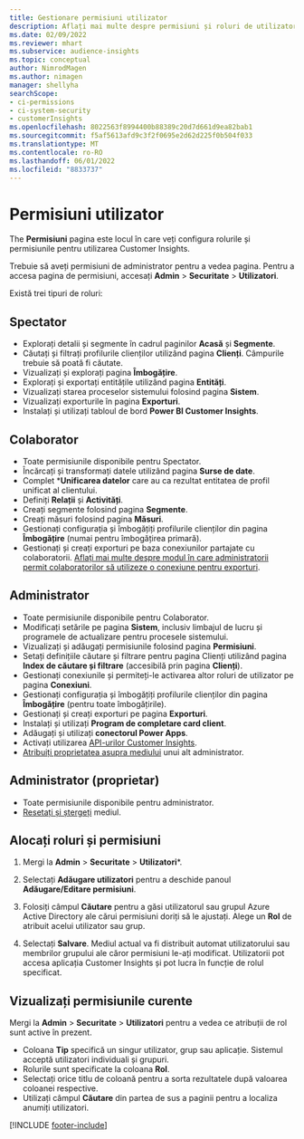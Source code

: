 ```yaml
---
title: Gestionare permisiuni utilizator
description: Aflați mai multe despre permisiuni și roluri de utilizator.
ms.date: 02/09/2022
ms.reviewer: mhart
ms.subservice: audience-insights
ms.topic: conceptual
author: NimrodMagen
ms.author: nimagen
manager: shellyha
searchScope:
- ci-permissions
- ci-system-security
- customerInsights
ms.openlocfilehash: 8022563f8994400b88389c20d7d661d9ea82bab1
ms.sourcegitcommit: f5af5613afd9c3f2f0695e2d62d225f0b504f033
ms.translationtype: MT
ms.contentlocale: ro-RO
ms.lasthandoff: 06/01/2022
ms.locfileid: "8833737"
---
```

# <a name="user-permissions"></a>Permisiuni utilizator

The **Permisiuni** pagina este locul în care veți configura rolurile și permisiunile pentru utilizarea Customer Insights.

Trebuie să aveți permisiuni de administrator pentru a vedea pagina. Pentru a accesa pagina de permisiuni, accesați **Admin** > **Securitate** > **Utilizatori**.

Există trei tipuri de roluri:

## <a name="viewer"></a>Spectator

- Explorați detalii și segmente în cadrul paginilor **Acasă** și **Segmente**.
- Căutați și filtrați profilurile clienților utilizând pagina **Clienți**. Câmpurile trebuie să poată fi căutate.
- Vizualizați și explorați pagina **Îmbogățire**.
- Explorați și exportați entitățile utilizând pagina **Entități**.
- Vizualizați starea proceselor sistemului folosind pagina **Sistem**.
- Vizualizați exporturile în pagina **Exporturi**.
- Instalați și utilizați tabloul de bord **Power BI Customer Insights**.

## <a name="contributor"></a>Colaborator

- Toate permisiunile disponibile pentru Spectator.
- Încărcați și transformați datele utilizând pagina **Surse de date**.
- Complet ***Unificarea datelor** care au ca rezultat entitatea de profil unificat al clientului.
- Definiți **Relații** și **Activități**.
- Creați segmente folosind pagina **Segmente**.
- Creați măsuri folosind pagina **Măsuri**.
- Gestionați configurația și îmbogățiți profilurile clienților din pagina **Îmbogățire** (numai pentru îmbogățirea primară).
- Gestionați și creați exporturi pe baza conexiunilor partajate cu colaboratorii. [Aflați mai multe despre modul în care administratorii permit colaboratorilor să utilizeze o conexiune pentru exporturi](connections.md#allow-contributors-to-use-a-connection-for-exports).

## <a name="admin"></a>Administrator

- Toate permisiunile disponibile pentru Colaborator.
- Modificați setările pe pagina **Sistem**, inclusiv limbajul de lucru și programele de actualizare pentru procesele sistemului.
- Vizualizați și adăugați permisiunile folosind pagina **Permisiuni**.
- Setați definițiile căutare și filtrare pentru pagina Clienți utilizând pagina **Index de căutare și filtrare** (accesibilă prin pagina **Clienți**).
- Gestionați conexiunile și permiteți-le activarea altor roluri de utilizator pe pagina **Conexiuni**.
- Gestionați configurația și îmbogățiți profilurile clienților din pagina **Îmbogățire** (pentru toate îmbogățirile).
- Gestionați și creați exporturi pe pagina **Exporturi**.
- Instalați și utilizați **Program de completare card client**.
- Adăugați și utilizați **conectorul Power Apps**.
- Activați utilizarea [API-urilor Customer Insights](apis.md).
- [Atribuiți proprietatea asupra mediului](manage-environments.md#change-the-owner-of-an-environment) unui alt administrator.

## <a name="admin-owner"></a>Administrator (proprietar)

- Toate permisiunile disponibile pentru administrator.
- [Resetați și ștergeți](manage-environments.md#reset-an-existing-environment-preview) mediul.

## <a name="assign-roles-and-permissions"></a>Alocați roluri și permisiuni

1. Mergi la **Admin** > **Securitate** > **Utilizatori***.

1. Selectați **Adăugare utilizatori** pentru a deschide panoul **Adăugare/Editare permisiuni**.

1. Folosiți câmpul **Căutare** pentru a găsi utilizatorul sau grupul Azure Active Directory ale cărui permisiuni doriți să le ajustați. Alege un **Rol** de atribuit acelui utilizator sau grup.

1. Selectați **Salvare**. Mediul actual va fi distribuit automat utilizatorului sau membrilor grupului ale căror permisiuni le-ați modificat. Utilizatorii pot accesa aplicația Customer Insights și pot lucra în funcție de rolul specificat.

## <a name="view-current-permissions"></a>Vizualizați permisiunile curente

Mergi la **Admin** > **Securitate** > **Utilizatori** pentru a vedea ce atribuții de rol sunt active în prezent.

- Coloana **Tip** specifică un singur utilizator, grup sau aplicație. Sistemul acceptă utilizatori individuali și grupuri.
- Rolurile sunt specificate la coloana **Rol**.
- Selectați orice titlu de coloană pentru a sorta rezultatele după valoarea coloanei respective.
- Utilizați câmpul **Căutare** din partea de sus a paginii pentru a localiza anumiți utilizatori.


[!INCLUDE [footer-include](includes/footer-banner.md)]
